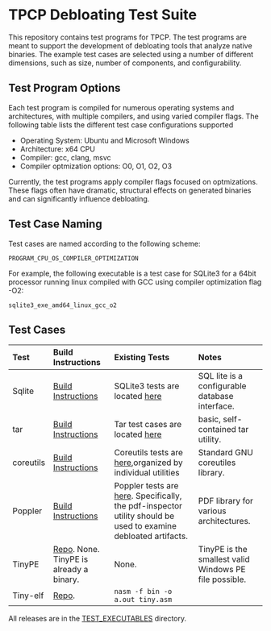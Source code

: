 # TPCP Debloating Test Suite #

This repository contains test programs for TPCP. The test programs are
meant to support the development of debloating tools that analyze
native binaries. The example test cases are selected using a number of different
dimensions, such as size, number of components, and configurability.

## Test Program Options ##

Each test program is compiled for numerous operating systems and architectures, with
multiple compilers, and using varied compiler flags. The following table lists
the different test case configurations supported

* Operating System: Ubuntu and Microsoft Windows
* Architecture: x64 CPU
* Compiler: gcc, clang, msvc
* Compiler optmization options: O0, O1, O2, O3

Currently, the test programs apply compiler flags focused on optmizations. These
flags often have dramatic, structural effects on generated binaries and can
significantly influence debloating.

## Test Case Naming ##

Test cases are named according to the following scheme: 

`PROGRAM_CPU_OS_COMPILER_OPTIMIZATION`

For example, the following executable is a test case for SQLite3 for a 64bit
processor running linux compiled with GCC using compiler optimization flag -O2:

`sqlite3_exe_amd64_linux_gcc_o2`

## Test Cases ##

**Test**|**Build Instructions**|**Existing Tests**|**Notes**
:-----|:-----|:-----|:-----
Sqlite| [Build Instructions](https://github.com/sqlite/sqlite/blob/ab7fdca2eec1b6d5143214155aa9dfda40de1b83/README.md) | SQLite3 tests are located [here](https://github.com/sqlite/sqlite/tree/ab7fdca2eec1b6d5143214155aa9dfda40de1b83/test) | SQL lite is a configurable database interface.
tar| [Build Instructions](https://github.com/tpcp-project/tar/blob/e50547e1826ec5f8ced2e67bb642009430a45228/INSTALL)| Tar test cases are located [here](https://github.com/SEI-TPCP/DebloatingTestSuiteJSG/tree/master/tar-1.32/tests)| basic, self-contained tar utility. 
coreutils| [Build Instructions](https://github.com/tpcp-project/coreutils/blob/8e81d44b528b0abf6b9f02a70baf47aee52e2930/README-release) |Coreutils tests are [here](https://github.com/tpcp-project/coreutils/tree/8e81d44b528b0abf6b9f02a70baf47aee52e2930/tests),organized by individual utilities | Standard GNU coreutiles library.
Poppler| [Build Instructions](https://github.com/tpcp-project/poppler/blob/39baa7d42966ebd67c2ac91ef1c1450965c37e87/INSTALL) | Poppler tests are [here](https://github.com/tpcp-project/poppler/tree/39baa7d42966ebd67c2ac91ef1c1450965c37e87/test). Specifically, the pdf-inspector utility should be used to examine debloated artifacts. | PDF library for various architectures.
TinyPE|[Repo](https://github.com/pts/pts-tinype). None. TinyPE is already a binary. | None.  | TinyPE is the smallest valid Windows PE file possible.
Tiny-elf|[Repo](https://github.com/tpcp-project/tiny-elf.git). | `nasm -f bin -o a.out tiny.asm` | | TinyPE is the smallest valid Unix ELF file possible.

All releases are in the [TEST_EXECUTABLES](https://github.com/tpcp-project/DebloatingTestSuite/tree/master/TESTBED_EXECUTABLES) directory.
